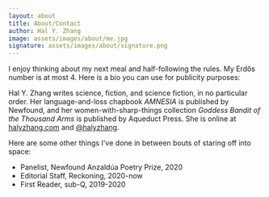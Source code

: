 ```yaml
---
layout: about
title: About/Contact
author: Hal Y. Zhang
image: assets/images/about/me.jpg
signature: assets/images/about/signature.png
---
```


<p class="paragraph-lg">I enjoy thinking about my next meal and half-following the rules. My Erd&#337;s number is at most 4. Here is a bio you can use for publicity purposes:</p>

Hal Y. Zhang writes science, fiction, and science fiction, in no particular order. Her language-and-loss chapbook _AMNESIA_ is published by Newfound, and her women-with-sharp-things collection _Goddess Bandit of the Thousand Arms_ is published by Aqueduct Press. She is online at [halyzhang.com](halyzhang.com) and [@halyzhang](https://twitter.com/halyzhang).

Here are some other things I've done in between bouts of staring off into space:

- Panelist, Newfound Anzaldúa Poetry Prize, 2020
- Editorial Staff, Reckoning, 2020-now
- First Reader, sub-Q, 2019-2020
